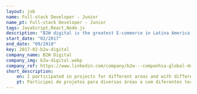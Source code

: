 ```yaml
---
layout: job
name: Full-stack Developer - Junior
name_pt: Full-stack Developer - Junior
tags: JavaScript,React,Node.js
description: "B2W digital is the greatest E-commerce in Latina America. There we used React/Redux stack React Native for universal apps with RESTful APIs, and a lot of technologies like RestQL, a GraphQL-like implementation, and NodeJS for most of the Front-end APIs. Metric focused work, testing new feature with A/B, A/B/C tests, and it has scrum teams OKRs focused. And teams divided as Squads."
start_date: "02/2017"
end_date: "09/2018"
key: 2017-02-b2w-digital
company_name: B2W Digital
company_img: b2w-digital.webp
company_ref: https://www.linkedin.com/company/b2w---companhia-global-do-varejo/
short_description:
    en: I participated in projects for different areas and with different technologies, being the main JavaScript, using it from the front for the development of multiplatform apps, using React and React Native, even in the Back for APIs or Services like Back-Front. I also worked with AWS services like Elastic Beanstalk, EC2 and S3, also with Git, continuous deployment with Gitlab and Bamboo pipeline and Agiles practices, mainly with scrum.
    pt: Participei de projetos para diversas áreas e com diferentes tecnologias, sendo a principal JavaScript, utilizando-o desde o front para o desenvolvimento de apps multiplataforma, utilizando React e React Native, até no Back para APIs ou Serviços como Back-Front. Trabalhei também com serviços AWS como Elastic Beanstalk, EC2 e S3, também com Git, continuous deployment com pipeline do Gitlab e Bamboo e práticas Agiles, principalmente com o scrum.
---
```

